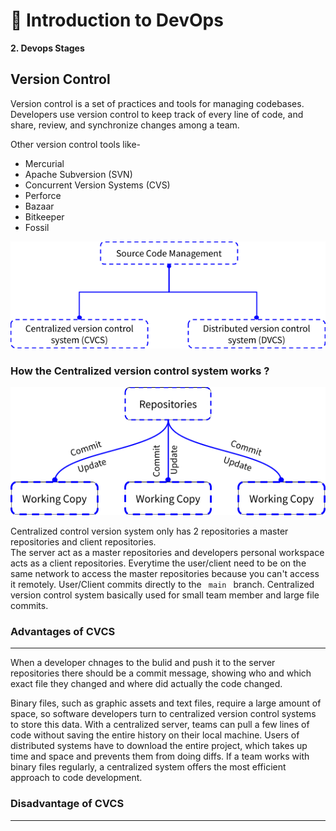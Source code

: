 #  🐍 Introduction to DevOps
**2. Devops Stages**
<h2> Version Control</h2>
<p>Version control is a set of practices and tools for managing codebases. Developers use version control to keep track of every line of code, and share, review, and synchronize changes among a team.</p>
<p> Other version control tools like-
 
 - Mercurial
 -  Apache Subversion (SVN)
 - Concurrent Version Systems (CVS)
 - Perforce
 - Bazaar
 - Bitkeeper
 -  Fossil
<img src='../Images/image1.png' alt='chart'>
<p><h3>How the Centralized version control system works ?</h3></p>
<img src='../Images/image2.png' alt='cvcs'>
<p>Centralized control version system only has 2 repositories a master repositories and client repositories.</br>
The server act as a master repositories and developers personal workspace acts as a client repositories. Everytime the user/client
need to be on the same network to access the master repositories because you can't access it remotely. User/Client commits directly to the <code> main </code> branch.
Centralized version control system basically used for small team member and large file commits.</p>
<h3>Advantages of CVCS</h3>
<hr>
<p>When a developer chnages to the bulid and push it to the server repositories there should be a commit message, showing who and which exact file they changed and where did actually the code changed. </p>
<p> Binary files, such as graphic assets and text files, require a large amount of space, so software developers turn to centralized version control systems to store this data. With a centralized server, teams can pull a few lines of code without saving the entire history on their local machine. Users of distributed systems have to download the entire project, which takes up time and space and prevents them from doing diffs. If a team works with binary files regularly, a centralized system offers the most efficient approach to code development.</p>

### Disadvantage of CVCS
<hr>

